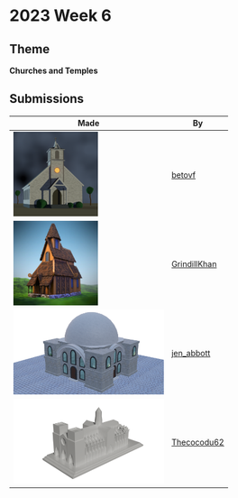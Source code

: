 # 2023 Week 6


## Theme

**Churches and Temples**


## Submissions

| Made | By |
|------|----|
| <img src="./betovf/preacher-church.png" height="150" /> | [betovf](./betovf/) |
| <img src="./GrindillKhan/Weekly_Church_GrindillKhan.jpg" height="150" /> | [GrindillKhan](./GrindillKhan/) |
| <img src="./jen_abbott/synagogue-jsa-feb2023.png" height="150" /> | [jen_abbott](./jen_abbott/) |
| <img src="./Thecocodu62/Cathedral.png" height="150" /> | [Thecocodu62](./Thecocodu62/) |
